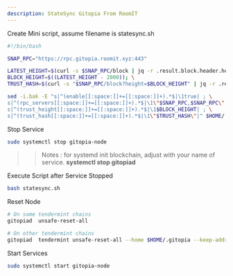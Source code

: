 ```yaml
---
description: StateSync Gitopia From RoomIT
---
```


Create Mini script, assume filename is statesync.sh

```bash
#!/bin/bash

SNAP_RPC="https://rpc.gitopia.roomit.xyz:443"

LATEST_HEIGHT=$(curl -s $SNAP_RPC/block | jq -r .result.block.header.height); \
BLOCK_HEIGHT=$((LATEST_HEIGHT - 2000)); \
TRUST_HASH=$(curl -s "$SNAP_RPC/block?height=$BLOCK_HEIGHT" | jq -r .result.block_id.hash)

sed -i.bak -E "s|^(enable[[:space:]]+=[[:space:]]+).*$|\1true| ; \
s|^(rpc_servers[[:space:]]+=[[:space:]]+).*$|\1\"$SNAP_RPC,$SNAP_RPC\"| ; \
s|^(trust_height[[:space:]]+=[[:space:]]+).*$|\1$BLOCK_HEIGHT| ; \
s|^(trust_hash[[:space:]]+=[[:space:]]+).*$|\1\"$TRUST_HASH\"|" $HOME/.gitopia/config/config.toml
```


Stop Service
```bash
sudo systemctl stop gitopia-node
```

>> Notes : for systemd init blockchain, adjust with your name of service. __systemctl stop gitopiad__


Execute Script after Service Stopped
```bash
bash statesync.sh
```

Reset Node
```bash
# On some tendermint chains
gitopiad  unsafe-reset-all

# On other tendermint chains
gitopiad  tendermint unsafe-reset-all --home $HOME/.gitopia --keep-addr-book
```

Start Services
```bash
sudo systemctl start gitopia-node
```